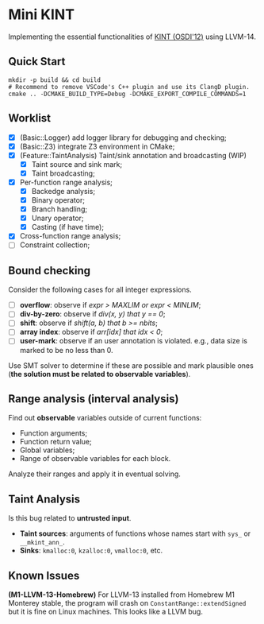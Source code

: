 # Mini KINT

Implementing the essential functionalities of [KINT (OSDI'12)](https://www.usenix.org/system/files/conference/osdi12/osdi12-final-88.pdf) using LLVM-14.

## Quick Start

```shell
mkdir -p build && cd build
# Recommend to remove VSCode's C++ plugin and use its ClangD plugin.
cmake .. -DCMAKE_BUILD_TYPE=Debug -DCMAKE_EXPORT_COMPILE_COMMANDS=1
```

## Worklist

- [x] (Basic::Logger) add logger library for debugging and checking;
- [x] (Basic::Z3) integrate Z3 environment in CMake;
- [x] (Feature::TaintAnalysis) Taint/sink annotation and broadcasting (WIP)
  - [x] Taint source and sink mark;
  - [x] Taint broadcasting;
- [x] Per-function range analysis;
  - [x] Backedge analysis;
  - [x] Binary operator;
  - [x] Branch handling;
  - [x] Unary operator;
  - [x] Casting (if have time);
- [x] Cross-function range analysis;
- [ ] Constraint collection;

## Bound checking

Consider the following cases for all integer expressions.

- [ ] **overflow**: observe if *expr > MAXLIM or expr < MINLIM*;
- [ ] **div-by-zero**: observe if *div(x, y) that y == 0*;
- [ ] **shift**: observe if *shift(a, b) that b >= nbits*;
- [ ] **array index**: observe if *arr\[idx\] that idx < 0*;
- [ ] **user-mark**: observe if an user annotation is violated. e.g., data size is marked to be no less than 0.

Use SMT solver to determine if these are possible and mark plausible ones (**the solution must be related to observable variables**).

## Range analysis (interval analysis)

Find out **observable** variables outside of current functions:

- Function arguments;
- Function return value;
- Global variables;
- Range of observable variables for each block.

Analyze their ranges and apply it in eventual solving.

## Taint Analysis

Is this bug related to **untrusted input**.

- **Taint sources**: arguments of functions whose names start with `sys_` or `__mkint_ann_`.
- **Sinks**: `kmalloc:0`, `kzalloc:0`, `vmalloc:0`, etc.

## Known Issues

**(M1-LLVM-13-Homebrew)** For LLVM-13 installed from Homebrew M1 Monterey stable, the program will crash on `ConstantRange::extendSigned` but it is fine on Linux machines.
This looks like a LLVM bug.